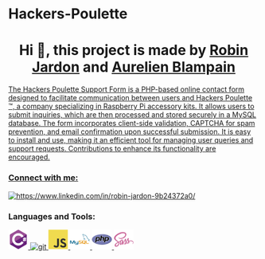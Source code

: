 # Hackers-Poulette

<h1 align="center">Hi 👋, this project is made by <a href=https://github.com/Riojardo">Robin Jardon</a> and <a href https://github.com/Aurelien229> Aurelien Blampain</h1>
The Hackers Poulette Support Form is a PHP-based online contact form designed to facilitate communication between users and Hackers Poulette ™, a company specializing in Raspberry Pi accessory kits. It allows users to submit inquiries, which are then processed and stored securely in a MySQL database. The form incorporates client-side validation, CAPTCHA for spam prevention, and email confirmation upon successful submission. It is easy to install and use, making it an efficient tool for managing user queries and support requests. Contributions to enhance its functionality are encouraged.

<h3 align="left">Connect with me:</h3>
<p align="left">
<a href="https://linkedin.com/in/https://www.linkedin.com/in/robin-jardon-9b24372a0/" target="blank"><img align="center" src="https://raw.githubusercontent.com/rahuldkjain/github-profile-readme-generator/master/src/images/icons/Social/linked-in-alt.svg" alt="https://www.linkedin.com/in/robin-jardon-9b24372a0/" height="30" width="40" /></a>
</p>

<h3 align="left">Languages and Tools:</h3>
<p align="left"> <a href="https://www.w3schools.com/cs/" target="_blank" rel="noreferrer"> <img src="https://raw.githubusercontent.com/devicons/devicon/master/icons/csharp/csharp-original.svg" alt="csharp" width="40" height="40"/> </a> <a href="https://git-scm.com/" target="_blank" rel="noreferrer"> <img src="https://www.vectorlogo.zone/logos/git-scm/git-scm-icon.svg" alt="git" width="40" height="40"/> </a> <a href="https://developer.mozilla.org/en-US/docs/Web/JavaScript" target="_blank" rel="noreferrer"> <img src="https://raw.githubusercontent.com/devicons/devicon/master/icons/javascript/javascript-original.svg" alt="javascript" width="40" height="40"/> </a> <a href="https://www.mysql.com/" target="_blank" rel="noreferrer"> <img src="https://raw.githubusercontent.com/devicons/devicon/master/icons/mysql/mysql-original-wordmark.svg" alt="mysql" width="40" height="40"/> </a> <a href="https://www.php.net" target="_blank" rel="noreferrer"> <img src="https://raw.githubusercontent.com/devicons/devicon/master/icons/php/php-original.svg" alt="php" width="40" height="40"/> </a> <a href="https://sass-lang.com" target="_blank" rel="noreferrer"> <img src="https://raw.githubusercontent.com/devicons/devicon/master/icons/sass/sass-original.svg" alt="sass" width="40" height="40"/> </a> </p>
